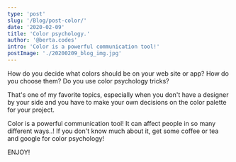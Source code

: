 ```yaml
---
type: 'post'
slug: '/Blog/post-color/'
date: '2020-02-09'
title: 'Color psychology.'
author: '@berta.codes'
intro: 'Color is a powerful communication tool!'
postImage: './20200209_blog_img.jpg'
---
```


How do you decide what colors should be on your web site or app? How do you choose them? Do you use color psychology tricks?

That's one of my favorite topics, especially when you don't have a designer by your side and you have to make your own decisions on the color palette for your project.

Color is a powerful communication tool! It can affect people in so many different ways..! If you don't know much about it, get some coffee or tea and google for color psychology!

ENJOY!
